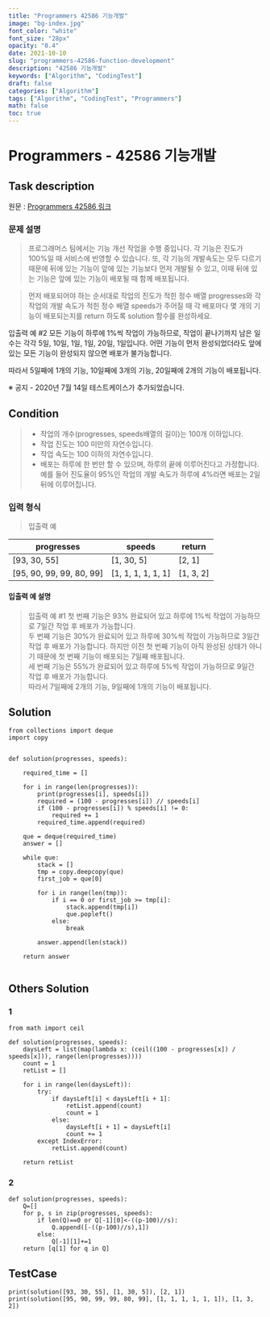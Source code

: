 ```yaml
---
title: "Programmers 42586 기능개발"
image: "bg-index.jpg"
font_color: "white"
font_size: "28px"
opacity: "0.4"
date: 2021-10-10
slug: "programmers-42586-function-development"
description: "42586 기능개발"
keywords: ["Algorithm", "CodingTest"]
draft: false
categories: ["Algorithm"]
tags: ["Algorithm", "CodingTest", "Programmers"]
math: false
toc: true
---
```


# Programmers - 42586 기능개발

## Task description

원문 : <a href="https://programmers.co.kr/learn/courses/30/lessons/42586">Programmers 42586 링크</a>

### 문제 설명
> 프로그래머스 팀에서는 기능 개선 작업을 수행 중입니다. 각 기능은 진도가 100%일 때 서비스에 반영할 수 있습니다.
또, 각 기능의 개발속도는 모두 다르기 때문에 뒤에 있는 기능이 앞에 있는 기능보다 먼저 개발될 수 있고, 이때 뒤에 있는 기능은 앞에 있는 기능이 배포될 때 함께 배포됩니다.

> 먼저 배포되어야 하는 순서대로 작업의 진도가 적힌 정수 배열 progresses와 각 작업의 개발 속도가 적힌 정수 배열 speeds가 주어질 때 각 배포마다 몇 개의 기능이 배포되는지를 return 하도록 solution 함수를 완성하세요.



입출력 예 #2
모든 기능이 하루에 1%씩 작업이 가능하므로, 작업이 끝나기까지 남은 일수는 각각 5일, 10일, 1일, 1일, 20일, 1일입니다. 어떤 기능이 먼저 완성되었더라도 앞에 있는 모든 기능이 완성되지 않으면 배포가 불가능합니다.

따라서 5일째에 1개의 기능, 10일째에 3개의 기능, 20일째에 2개의 기능이 배포됩니다.

※ 공지 - 2020년 7월 14일 테스트케이스가 추가되었습니다.


## Condition
>- 작업의 개수(progresses, speeds배열의 길이)는 100개 이하입니다.
>- 작업 진도는 100 미만의 자연수입니다.
>- 작업 속도는 100 이하의 자연수입니다.
>- 배포는 하루에 한 번만 할 수 있으며, 하루의 끝에 이루어진다고 가정합니다. 예를 들어 진도율이 95%인 작업의 개발 속도가 하루에 4%라면 배포는 2일 뒤에 이루어집니다.



### 입력 형식
> 입출력 예

progresses	|speeds|	return
-------|-----|---
[93, 30, 55]|	[1, 30, 5]|	[2, 1]
[95, 90, 99, 99, 80, 99]|	[1, 1, 1, 1, 1, 1]|	[1, 3, 2]

#### 입출력 예 설명

>입출력 예 #1
첫 번째 기능은 93% 완료되어 있고 하루에 1%씩 작업이 가능하므로 7일간 작업 후 배포가 가능합니다.<br>
두 번째 기능은 30%가 완료되어 있고 하루에 30%씩 작업이 가능하므로 3일간 작업 후 배포가 가능합니다. 하지만 이전 첫 번째 기능이 아직 완성된 상태가 아니기 때문에 첫 번째 기능이 배포되는 7일째 배포됩니다. <br>
세 번째 기능은 55%가 완료되어 있고 하루에 5%씩 작업이 가능하므로 9일간 작업 후 배포가 가능합니다.<br>
따라서 7일째에 2개의 기능, 9일째에 1개의 기능이 배포됩니다.<br>


## Solution 

```
from collections import deque
import copy


def solution(progresses, speeds):

    required_time = []

    for i in range(len(progresses)):
        print(progresses[i], speeds[i])
        required = (100 - progresses[i]) // speeds[i]
        if (100 - progresses[i]) % speeds[i] != 0:
            required += 1
        required_time.append(required)

    que = deque(required_time)
    answer = []

    while que:
        stack = []
        tmp = copy.deepcopy(que)
        first_job = que[0]

        for i in range(len(tmp)):
            if i == 0 or first_job >= tmp[i]:
                stack.append(tmp[i])
                que.popleft()
            else:
                break

        answer.append(len(stack))

    return answer


```



## Others Solution 

### 1
```
from math import ceil

def solution(progresses, speeds):
    daysLeft = list(map(lambda x: (ceil((100 - progresses[x]) / speeds[x])), range(len(progresses))))
    count = 1
    retList = []

    for i in range(len(daysLeft)):
        try:
            if daysLeft[i] < daysLeft[i + 1]:
                retList.append(count)
                count = 1
            else:
                daysLeft[i + 1] = daysLeft[i]
                count += 1
        except IndexError:
            retList.append(count)

    return retList
```

### 2
```
def solution(progresses, speeds):
    Q=[]
    for p, s in zip(progresses, speeds):
        if len(Q)==0 or Q[-1][0]<-((p-100)//s):
            Q.append([-((p-100)//s),1])
        else:
            Q[-1][1]+=1
    return [q[1] for q in Q]
```

## TestCase
```
print(solution([93, 30, 55], [1, 30, 5]), [2, 1])
print(solution([95, 90, 99, 99, 80, 99], [1, 1, 1, 1, 1, 1]), [1, 3, 2])

```
